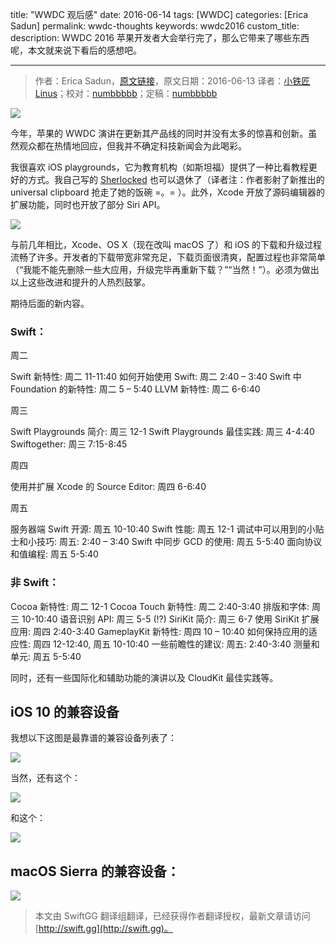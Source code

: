 title: "WWDC 观后感"
date: 2016-06-14
tags: [WWDC]
categories: [Erica Sadun]
permalink: wwdc-thoughts
keywords: wwdc2016
custom_title: 
description: WWDC 2016 苹果开发者大会举行完了，那么它带来了哪些东西呢，本文就来说下看后的感想吧。

---
> 作者：Erica Sadun，[原文链接](http://ericasadun.com/2016/06/13/wwdc-thoughts/)，原文日期：2016-06-13
> 译者：[小铁匠Linus](http://linusling.com)；校对：[numbbbbb](http://numbbbbb.com/)；定稿：[numbbbbb](http://numbbbbb.com/)
  







<!--此处开始正文-->

![](http://ericasadun.com/wp-content/uploads/2016/06/Screen-Shot-2016-06-13-at-12.42.33-PM.png)

今年，苹果的 WWDC 演讲在更新其产品线的同时并没有太多的惊喜和创新。虽然观众都在热情地回应，但我并不确定科技新闻会为此喝彩。

我很喜欢 iOS playgrounds，它为教育机构（如斯坦福）提供了一种比看教程更好的方式。我自己写的 [Sherlocked](https://itunes.apple.com/us/app/pastecatcher/id323019091?mt=8) 也可以退休了（译者注：作者影射了新推出的 universal clipboard 抢走了她的饭碗 =。= ）。此外，Xcode 开放了源码编辑器的扩展功能，同时也开放了部分 Siri API。

<!--more-->

![](http://ericasadun.com/wp-content/uploads/2016/06/Screen-Shot-2016-06-13-at-1.06.26-PM.png)

与前几年相比，Xcode、OS X（现在改叫 macOS 了）和 iOS 的下载和升级过程流畅了许多。开发者的下载带宽非常充足，下载页面很清爽，配置过程也非常简单（“我能不能先删除一些大应用，升级完毕再重新下载？”“当然！”）。必须为做出以上这些改进和提升的人热烈鼓掌。

期待后面的新内容。

### Swift：

周二

Swift 新特性: 周二 11-11:40
如何开始使用 Swift: 周二 2:40 – 3:40
Swift 中 Foundation 的新特性: 周二 5 – 5:40
LLVM 新特性: 周二 6-6:40

周三

Swift Playgrounds 简介: 周三 12-1
Swift Playgrounds 最佳实践: 周三 4-4:40
Swiftogether: 周三 7:15-8:45

周四

使用并扩展 Xcode 的 Source Editor: 周四 6-6:40

周五

服务器端 Swift 开源: 周五 10-10:40
Swift 性能: 周五 12-1
调试中可以用到的小贴士和小技巧: 周五: 2:40 – 3:40
Swift 中同步 GCD 的使用: 周五 5-5:40
面向协议和值编程: 周五 5-5:40

### 非 Swift：

Cocoa 新特性: 周二 12-1
Cocoa Touch 新特性: 周二 2:40-3:40
排版和字体: 周三 10-10:40
语音识别 API: 周三 5-5 (!?)
SiriKit 简介: 周三 6-7
使用 SiriKit 扩展应用: 周四 2:40-3:40
GameplayKit 新特性: 周四 10 – 10:40
如何保持应用的适应性: 周四 12-12:40, 周五 10-10:40
一些前瞻性的建议: 周五: 2:40-3:40
测量和单元: 周五 5-5:40

同时，还有一些国际化和辅助功能的演讲以及 CloudKit 最佳实践等。

## iOS 10 的兼容设备

我想以下这图是最靠谱的兼容设备列表了：

![](http://ericasadun.com/wp-content/uploads/2016/06/Screen-Shot-2016-06-13-at-1.43.05-PM.png)

当然，还有这个：

![](http://ericasadun.com/wp-content/uploads/2016/06/Screen-Shot-2016-06-13-at-12.46.07-PM.png)

和这个：

![](http://ericasadun.com/wp-content/uploads/2016/06/Screen-Shot-2016-06-13-at-1.46.51-PM.png)

## macOS Sierra 的兼容设备：

![](http://ericasadun.com/wp-content/uploads/2016/06/Screen-Shot-2016-06-13-at-1.59.25-PM.png)
> 本文由 SwiftGG 翻译组翻译，已经获得作者翻译授权，最新文章请访问 [http://swift.gg](http://swift.gg)。